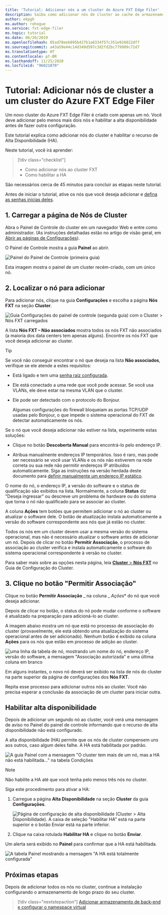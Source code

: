 ```yaml
---
title: 'Tutorial: Adicionar nós a um cluster do Azure FXT Edge Filer'
description: Saiba como adicionar nós de cluster ao cache de armazenamento do Azure FXT Edge Filer e como habilitar o recurso de HA (alta disponibilidade).
author: ekpgh
ms.author: rohogue
ms.service: fxt-edge-filer
ms.topic: tutorial
ms.date: 06/20/2019
ms.openlocfilehash: 85ad78eeb095b427b1a6334f57c351e926022dff
ms.sourcegitcommit: a43a59e44c14d349d597c3d2fd2bc779989c71d7
ms.translationtype: HT
ms.contentlocale: pt-BR
ms.lasthandoff: 11/25/2020
ms.locfileid: "96021870"
---
```

# <a name="tutorial-add-cluster-nodes-to-an-azure-fxt-edge-filer-cluster"></a>Tutorial: Adicionar nós de cluster a um cluster do Azure FXT Edge Filer

Um novo cluster do Azure FXT Edge Filer é criado com apenas um nó. Você deve adicionar pelo menos mais dois nós e habilitar a alta disponibilidade antes de fazer outra configuração.

Este tutorial explica como adicionar nós do cluster e habilitar o recurso de Alta Disponibilidade (HA).

Neste tutorial, você irá aprender:

> [!div class="checklist"]
>
> * Como adicionar nós ao cluster FXT
> * Como habilitar a HA

São necessários cerca de 45 minutos para concluir as etapas neste tutorial.

Antes de iniciar o tutorial, ative os nós que você deseja adicionar e [defina as senhas inicias deles](fxt-node-password.md).

## <a name="1-load-the-cluster-nodes-page"></a>1. Carregar a página de Nós de Cluster

Abra o Painel de Controle do cluster em um navegador Web e entre como administrador. (As instruções detalhadas estão no artigo de visão geral, em [Abrir as páginas de Configurações](fxt-cluster-create.md#open-the-settings-pages)).

O Painel de Controle mostra a guia **Painel** ao abrir. 

![Painel do Painel de Controle (primeira guia)](media/fxt-cluster-config/dashboard-1-node.png)

Esta imagem mostra o painel de um cluster recém-criado, com um único nó.

## <a name="2-locate-the-node-to-add"></a>2. Localizar o nó para adicionar

Para adicionar nós, clique na guia **Configurações** e escolha a página **Nós FXT** na seção **Cluster**.

![Guia Configurações do painel de controle (segunda guia) com o Cluster > Nós FXT carregados](media/fxt-cluster-config/settings-fxt-nodes.png)

A lista **Nós FXT – Não associados** mostra todos os nós FXT não associados (a maioria dos data centers tem apenas alguns). Encontre os nós FXT que você deseja adicionar ao cluster.

> [!Tip]
> Se você não conseguir encontrar o nó que deseja na lista **Não associados**, verifique se ele atende a estes requisitos:
>
> * Está ligado e tem uma [senha raiz configurada](fxt-node-password.md).
> * Ele está conectado a uma rede que você pode acessar. Se você usa VLANs, ele deve estar na mesma VLAN que o cluster.
> * Ele pode ser detectado com o protocolo do Bonjour.
>
>   Algumas configurações do firewall bloqueiam as portas TCP/UDP usadas pelo Bonjour, o que impede o sistema operacional do FXT de detectar automaticamente os nós.
>
> Se o nó que você deseja adicionar não estiver na lista, experimente estas soluções:
>
> * Clique no botão **Descoberta Manual** para encontrá-lo pelo endereço IP.
>
> * Atribua manualmente endereços IP temporários. Isso é raro, mas pode ser necessário se você usar VLANs e os nós não estiverem na rede correta ou sua rede não permitir endereços IP atribuídos automaticamente. Siga as instruções na versão herdada deste documento para [definir manualmente um endereço IP estático](https://azure.github.io/Avere/legacy/create_cluster/4_8/html/static_ip.html).

O nome do nó, o endereço IP, a versão do software e o status de qualificação são exibidos na lista. Normalmente, a coluna **Status** diz "Deseja ingressar" ou descreve um problema de hardware ou do sistema que torna o nó não qualificado para se associar ao cluster.

A coluna **Ações** tem botões que permitem adicionar o nó ao cluster ou atualizar o software dele. O botão de atualização instala automaticamente a versão do software correspondente aos nós que já estão no cluster.

Todos os nós em um cluster devem usar a mesma versão do sistema operacional, mas não é necessário atualizar o software antes de adicionar um nó. Depois de clicar no botão **Permitir Associação**, o processo de associação ao cluster verifica e instala automaticamente o software do sistema operacional correspondente à versão no cluster.

Para saber mais sobre as opções nesta página, leia [**Cluster** > **Nós FXT**](https://azure.github.io/Avere/legacy/ops_guide/4_7/html/gui_fxt_nodes.html) no Guia de Configuração do Cluster.

## <a name="3-click-the-allow-to-join-button"></a>3. Clique no botão "Permitir Associação"

Clique no botão **Permitir Associação** _ na coluna _ *Ações** do nó que você deseja adicionar.

Depois de clicar no botão, o status do nó pode mudar conforme o software é atualizado na preparação para adicioná-lo ao cluster.

A imagem abaixo mostra um nó que está no processo de associação do cluster (provavelmente, ele está obtendo uma atualização do sistema operacional antes de ser adicionado). Nenhum botão é exibido na coluna **Ações** para os nós que estão em processo de adição ao cluster.

![uma linha da tabela de nó, mostrando um nome do nó, endereço IP, versão do software, a mensagem "Associação autorizada" e uma última coluna em branco](media/fxt-cluster-config/node-join-in-process.png)

Em alguns instantes, o novo nó deverá ser exibido na lista de nós do cluster na parte superior da página de configurações dos **Nós FXT**.

Repita esse processo para adicionar outros nós ao cluster. Você não precisa esperar a conclusão da associação de um cluster para iniciar outra.

## <a name="enable-high-availability"></a>Habilitar alta disponibilidade

Depois de adicionar um segundo nó ao cluster, você verá uma mensagem de aviso no Painel do painel de controle informando que o recurso de alta disponibilidade não está configurado.

A alta disponibilidade (HA) permite que os nós de cluster compensem uns aos outros, caso algum deles falhe. A HA está habilitada por padrão.

![A guia Painel com a mensagem "O cluster tem mais de um nó, mas a HA não está habilitada..." na tabela Condições](media/fxt-cluster-config/no-ha-2-nodes.png)

> [!Note]
> Não habilite a HA até que você tenha pelo menos três nós no cluster.

Siga este procedimento para ativar a HA:

1. Carregue a página **Alta Disponibilidade** na seção **Cluster** da guia **Configurações**.

   ![Página de configuração de alta disponibilidade (Cluster > Alta Disponibilidade). A caixa de seleção "Habilitar HA" está na parte superior e o botão Enviar está na parte inferior.](media/fxt-cluster-config/enable-ha.png)

2. Clique na caixa rotulada **Habilitar HA** e clique no botão **Enviar**.

Um alerta será exibido no **Painel** para confirmar que a HA está habilitada.

![A tabela Painel mostrando a mensagem "A HA está totalmente configurada"](media/fxt-cluster-config/ha-configured-alert.png)

## <a name="next-steps"></a>Próximas etapas

Depois de adicionar todos os nós no cluster, continue a instalação configurando o armazenamento de longo prazo do seu cluster.

> [!div class="nextstepaction"]
> [Adicionar armazenamento de back-end e configurar o namespace virtual](fxt-add-storage.md)